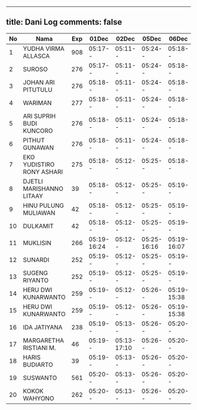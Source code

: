
---
title: Dani Log
comments: false
---

| No | Nama | Exp | 01Dec | 02Dec | 05Dec | 06Dec | 07Dec | 08Dec | 09Dec | 12Dec | 13Dec | 14Dec | 15Dec | 16Dec | 19Dec | 20Dec | 21Dec | 22Dec | 23Dec | 26Dec | 27Dec | 28Dec | 29Dec | 30Dec | 02Jan | 03Jan | 04Jan | 05Jan | 06Jan |
|-----|-----|-----|-----|-----|-----|-----|-----|-----|-----|-----|-----|-----|-----|-----|-----|-----|-----|-----|-----|-----|-----|-----|-----|-----|-----|-----|-----|-----|-----|
| 1 | YUDHA VIRMA ALLASCA | 908 | 05:17-- | 05:11-- | 05:24-- | 05:18-- | 05:18-- | 05:24-- | 05:19-- | 05:11-- | 05:20-- | 05:17-- | 05:14-- | 05:26-- | 05:23-- | 05:18-- | 05:08-- | 05:11-- | 05:05-- | 05:23-- | 05:27-- | 05:14-- | 05:28-- | 05:29-- | 05:11-- | 05:27-- | 05:26-- | 05:08-- | 05:04-- |
| 2 | SUROSO | 276 | 05:17-- | 05:11-- | 05:24-- | 05:18-- | 05:18-- | 05:24-- | 05:19-- | 05:12-- | 05:21-- | 05:17-- | 05:14-- | 05:26-- | 05:23-- | 05:18-- | 05:09-- | 05:11-- | 05:05-- | 05:23-- | 05:27-- | 05:14-- | 05:28-- | 05:29-- | 05:11-- | 05:27-- | 05:26-- | 05:08-- | 05:04-- |
| 3 | JOHAN ARI PITUTULU | 276 | 05:18-- | 05:11-- | 05:24-- | 05:18-- | 05:19-- | 05:24-- | 05:20-- | 05:12-- | 05:21-- | 05:17-- | 05:14-- | 05:26-- | 05:23-- | 05:18-- | 05:09-- | 05:11-- | 05:05-- | 05:23-- | 05:27-- | 05:14-- | 05:28-- | 05:29-- | 05:11-- | 05:27-- | 05:26-- | 05:08-- | 05:04-- |
| 4 | WARIMAN | 277 | 05:18-- | 05:11-- | 05:24-- | 05:18-- | 05:19-- | 05:24-- | 05:20-- | 05:12-- | 05:21-- | 05:18-- | 05:14-- | 05:26-- | 05:23-- | 05:19-- | 05:09-- | 05:11-- | 05:05-- | 05:23-- | 05:27-- | 05:15-- | 05:28-- | 05:29-- | 05:12-- | 05:27-- | 05:26-- | 05:08-- | 05:04-- |
| 5 | ARI SUPRIH BUDI KUNCORO | 276 | 05:18-- | 05:11-- | 05:24-- | 05:18-- | 05:19-- | 05:24-- | 05:20-- | 05:12-- | 05:21-- | 05:18-- | 05:15-- | 05:26-- | 05:23-- | 05:19-- | 05:09-- | 05:11-- | 05:05-- | 05:23-- | 05:27-- | 05:15-- | 05:28-- | 05:29-- | 05:12-- | 05:28-- | 05:26-- | 05:08-- | 05:04-- |
| 6 | PITHUT GUNAWAN | 276 | 05:18-- | 05:11-- | 05:24-- | 05:18-- | 05:19-- | 05:24-- | 05:20-- | 05:12-- | 05:21-- | 05:18-- | 05:15-- | 05:26-- | 05:23-- | 05:19-- | 05:09-- | 05:12-- | 05:05-- | 05:23-- | 05:28-- | 05:15-- | 05:28-- | 05:29-- | 05:12-- | 05:28-- | 05:26-- | 05:09-- | 05:04-- |
| 7 | EKO YUDISTIRO RONY ASHARI | 275 | 05:18-- | 05:12-- | 05:25-- | 05:18-- | 05:19-- | 05:25-- | 05:20-- | 05:12-- | 05:21-- | 05:18-- | 05:15-- | 05:26-- | 05:24-- | 05:19-- | 05:09-- | 05:12-- | 05:05-- | 05:23-- | 05:28-- | 05:15-- | 05:28-- | 05:30-- | 05:12-- | 05:28-- | 05:26-- | 05:09-- | 05:04-- |
| 8 | DJETLI MARISHANNO LITAAY | 39 | 05:18-- | 05:12-- | 05:25-- | 05:19-- | 05:19-- | 05:25-- | 05:20-- | 05:12-- | 05:21-- | 05:18-- | 05:15-- | 05:27-- | 05:24-- | 05:19-- | 05:09-- | 05:12-- | 05:06-- | 05:23-- | 05:28-- | 05:15-- | 05:29-- | 05:30-- | 05:12-- | 05:28-- | 05:27-- | 05:09-- | 05:05-- |
| 9 | HINU PULUNG MULIAWAN | 42 | 05:18-- | 05:12-- | 05:25-- | 05:19-- | 05:19-- | 05:25-- | 05:20-- | 05:13-- | 05:21-- | 05:18-- | 05:15-- | 05:27-- | 05:24-- | 05:19-- | 05:10-- | 05:12-- | 05:06-- | 05:24-- | 05:28-- | 05:15-- | 05:29-- | 05:30-- | 05:12-- | 05:28-- | 05:27-- | 05:09-- | 05:05-- |
| 10 | DULKAMIT | 42 | 05:18-- | 05:12-- | 05:25-- | 05:19-- | 05:19-- | 05:25-- | 05:20-- | 05:13-- | 05:22-- | 05:18-- | 05:15-- | 05:27-- | 05:24-- | 05:19-- | 05:10-- | 05:12-- | 05:06-- | 05:24-- | 05:28-- | 05:15-- | 05:29-- | 05:30-- | 05:12-- | 05:28-- | 05:27-- | 05:09-- | 05:05-- |
| 11 | MUKLISIN | 266 | 05:19-16:24 | 05:12-- | 05:25-16:16 | 05:19-16:07 | 05:20-- | 05:25-16:10 | 05:21-16:11 | 05:13-- | 05:22-- | 05:19-16:15 | 05:15-16:12 | 05:27-16:56 | 05:20-- | 05:20-- | 05:10-16:57 | 05:12-- | 05:06-15:51 | 05:24-16:18 | 05:28-- | 05:15-17:13 | 05:29-- | 05:30-- | 05:12-- | 05:28-- | 05:27-- | 05:09-- | 05:05-- |
| 12 | SUNARDI | 252 | 05:19-- | 05:12-- | 05:25-- | 05:19-- | 05:20-- | 05:25-- | 05:21-- | 05:13-- | 05:22-- | 05:19-- | 05:15-- | 05:27-- | 05:24-- | 05:20-- | 05:10-- | 05:12-- | 05:06-- | 05:24-- | 05:28-- | 05:16-- | 05:29-- | 05:30-- | 05:13-- | 05:28-- | 05:27-- | 05:09-- | 05:05-- |
| 13 | SUGENG RIYANTO | 252 | 05:19-- | 05:12-- | 05:25-- | 05:19-- | 05:20-- | 05:25-- | 05:21-- | 05:13-- | 05:22-- | 05:19-- | 05:16-- | 05:27-- | 05:24-- | 05:20-- | 05:10-- | 05:12-- | 05:06-- | 05:24-- | 05:29-- | 05:16-- | 05:29-- | 05:30-- | 05:13-- | 05:29-- | 05:27-- | 05:10-- | 05:05-- |
| 14 | HERU DWI KUNARWANTO | 259 | 05:19-- | 05:12-- | 05:26-- | 05:19-15:38 | 05:20-15:33 | 05:25-16:21 | 05:21-- | 05:13-16:04 | 05:22-- | 05:19-- | 05:16-- | 05:27-15:39 | 05:25-- | 05:20-- | 05:10-15:38 | 05:13-16:49 | 05:06-- | 05:24-15:39 | 05:29-16:13 | 05:16-- | 05:29-16:28 | 05:31-15:34 | 05:13-16:00 | 05:29-16:13 | 05:27-15:44 | 05:10-16:24 | 05:05-- |
| 15 | HERU DWI KUNARWANTO | 259 | 05:19-- | 05:12-- | 05:26-- | 05:19-15:38 | 05:20-15:33 | 05:25-16:21 | 05:21-- | 05:13-16:04 | 05:22-- | 05:19-- | 05:16-- | 05:27-15:39 | 05:25-- | 05:20-- | 05:10-15:38 | 05:13-16:49 | 05:06-- | 05:24-15:39 | 05:29-16:13 | 05:16-- | 05:29-16:28 | 05:31-15:34 | 05:13-16:00 | 05:29-16:13 | 05:27-15:44 | 05:10-16:24 | 05:05-- |
| 16 | IDA JATIYANA | 238 | 05:19-- | 05:13-- | 05:26-- | 05:20-- | 05:20-- | 05:26-- | --- | 05:13-- | 05:22-- | 05:19-- | 05:16-- | 05:28-- | 05:25-- | 05:20-- | 05:10-- | 05:13-- | 05:07-- | 05:24-- | 05:29-- | 05:16-- | 05:30-- | 05:31-- | 05:13-- | 05:29-- | 05:28-- | 05:10-- | 05:06-- |
| 17 | MARGARETHA RISTIANI M. | 46 | 05:19-- | 05:13-17:10 | 05:26-- | 05:20-- | 05:20-- | 05:26-- | 05:21-- | 05:13-- | 05:22-- | 05:19-- | 05:16-- | 05:28-- | 05:25-- | 05:20-- | 05:11-- | 05:13-- | 05:07-- | 05:25-- | 05:29-- | 05:16-- | 05:30-- | 05:31-- | 05:13-- | 05:29-- | 05:28-- | 05:10-- | 05:06-- |
| 18 | HARIS BUDIARTO | 39 | 05:19-- | 05:13-- | 05:26-- | 05:20-- | 05:21-- | 05:26-- | 05:21-- | 05:14-- | 05:23-- | 05:19-- | 05:16-- | 05:28-- | 05:25-- | 05:20-- | 05:11-- | 05:13-- | 05:07-- | 05:25-- | 05:29-- | 05:16-- | 05:30-- | 05:31-- | 05:13-- | 05:29-- | 05:28-- | 05:10-- | 05:06-- |
| 19 | SUSWANTO | 561 | 05:20-- | 05:13-- | 05:26-- | 05:20-- | 05:21-- | 05:26-- | 05:22-- | 05:14-- | 05:23-- | 05:19-- | 05:16-- | 05:28-- | 05:25-- | 05:21-- | 05:11-- | 05:13-- | 05:07-- | 05:25-- | 05:29-- | 05:17-- | 05:30-- | 05:31-- | 05:14-- | 05:29-- | 05:28-- | 05:10-- | 05:06-- |
| 20 | KOKOK WAHYONO | 262 | 05:20-- | 05:13-- | 05:26-- | 05:20-- | 05:21-- | 05:26-- | 05:22-- | 05:14-- | 05:23-- | 05:20-- | 05:16-- | 05:28-- | 05:25-- | 05:21-- | 05:11-- | 05:13-- | 05:07-- | 05:25-- | 05:29-- | 05:17-- | 05:30-- | 05:31-- | 05:14-- | 05:30-- | 05:28-- | 05:10-- | 05:06-- |
